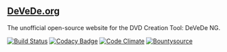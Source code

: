 ## [DeVeDe.org](https://devede.org/)

The unofficial open-source website for the DVD Creation Tool: DeVeDe NG.

[![Build Status](https://travis-ci.org/eustasy/devede.org.svg?branch=master)](https://travis-ci.org/eustasy/devede.org)
[![Codacy Badge](https://api.codacy.com/project/badge/Grade/e6fe4351dfe24d8abe586272d132f56c)](https://www.codacy.com/app/lewisgoddard/devede-org?utm_source=github.com&amp;utm_medium=referral&amp;utm_content=eustasy/devede.org&amp;utm_campaign=Badge_Grade)
[![Code Climate](https://codeclimate.com/github/eustasy/devede.org/badges/gpa.svg)](https://codeclimate.com/github/eustasy/devede.org)
[![Bountysource](https://www.bountysource.com/badge/tracker?tracker_id=86911)](https://www.bountysource.com/teams/eustasy/issues?tracker_ids=86911)
